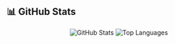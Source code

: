 ## 📊 GitHub Stats

<p align="center">
  <img src="https://github-readme-stats.vercel.app/api?username=VaAndCob&show_icons=true&theme=dark&include_all_commits=true&count_private=true" alt="GitHub Stats" />
  <img src="https://github-readme-stats.vercel.app/api/top-langs/?username=VaAndCob&layout=compact&theme=dark" alt="Top Languages"/>
</p>

<!--
**VaAndCob/VaAndCob** is a ✨ _special_ ✨ repository because its `README.md` (this file) appears on your GitHub profile.

Here are some ideas to get you started:

- 🔭 I’m currently working on ...
- 🌱 I’m currently learning ...
- 👯 I’m looking to collaborate on ...
- 🤔 I’m looking for help with ...
- 💬 Ask me about ...
- 📫 How to reach me: ...
- 😄 Pronouns: ...
- ⚡ Fun fact: ...
-->
